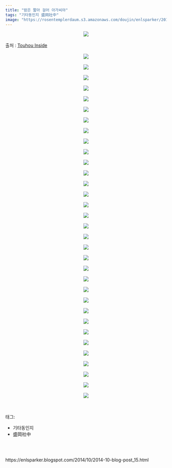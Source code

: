 ```yaml
---
title: "밤은 짧아 걸어 아가씨야"
tags: "기타동인지 盛岡社中"
image: "https://rosentemplerdaum.s3.amazonaws.com/doujin/enlsparker/2014-10-blog-post_15/001.jpg"
---
```

<div class="article">
<div class="post-body entry-content" id="post-body-7443110479569228764" itemprop="description articleBody">
<div class="separator" style="clear: both; text-align: center;">
<img src="{{ site.imgserver10 }}/enlsparker/2014-10-blog-post_15/001.jpg"/></div>
<br/>
<a name="more"></a>출처 : <a href="http://www.touhouinside.com/">Touhou Inside</a><br/>
<br/>
<div class="separator" style="clear: both; text-align: center;">
<img src="{{ site.imgserver10 }}/enlsparker/2014-10-blog-post_15/002.jpg"/></div>
<br/>
<div class="separator" style="clear: both; text-align: center;">
<img src="{{ site.imgserver10 }}/enlsparker/2014-10-blog-post_15/003.jpg"/></div>
<br/>
<div class="separator" style="clear: both; text-align: center;">
<img src="{{ site.imgserver10 }}/enlsparker/2014-10-blog-post_15/004.jpg"/></div>
<br/>
<div class="separator" style="clear: both; text-align: center;">
<img src="{{ site.imgserver10 }}/enlsparker/2014-10-blog-post_15/005.jpg"/></div>
<br/>
<div class="separator" style="clear: both; text-align: center;">
<img src="{{ site.imgserver10 }}/enlsparker/2014-10-blog-post_15/006.jpg"/></div>
<br/>
<div class="separator" style="clear: both; text-align: center;">
<img src="{{ site.imgserver10 }}/enlsparker/2014-10-blog-post_15/007.jpg"/></div>
<br/>
<div class="separator" style="clear: both; text-align: center;">
<img src="{{ site.imgserver10 }}/enlsparker/2014-10-blog-post_15/008.jpg"/></div>
<br/>
<div class="separator" style="clear: both; text-align: center;">
<img src="{{ site.imgserver10 }}/enlsparker/2014-10-blog-post_15/009.jpg"/></div>
<br/>
<div class="separator" style="clear: both; text-align: center;">
<img src="{{ site.imgserver10 }}/enlsparker/2014-10-blog-post_15/010.jpg"/></div>
<br/>
<div class="separator" style="clear: both; text-align: center;">
<img src="{{ site.imgserver10 }}/enlsparker/2014-10-blog-post_15/011.jpg"/></div>
<br/>
<div class="separator" style="clear: both; text-align: center;">
<img src="{{ site.imgserver10 }}/enlsparker/2014-10-blog-post_15/012.jpg"/></div>
<br/>
<div class="separator" style="clear: both; text-align: center;">
<img src="{{ site.imgserver10 }}/enlsparker/2014-10-blog-post_15/013.jpg"/></div>
<br/>
<div class="separator" style="clear: both; text-align: center;">
<img src="{{ site.imgserver10 }}/enlsparker/2014-10-blog-post_15/014.jpg"/></div>
<br/>
<div class="separator" style="clear: both; text-align: center;">
<img src="{{ site.imgserver10 }}/enlsparker/2014-10-blog-post_15/015.jpg"/></div>
<br/>
<div class="separator" style="clear: both; text-align: center;">
<img src="{{ site.imgserver10 }}/enlsparker/2014-10-blog-post_15/016.jpg"/></div>
<br/>
<div class="separator" style="clear: both; text-align: center;">
<img src="{{ site.imgserver10 }}/enlsparker/2014-10-blog-post_15/017.jpg"/></div>
<br/>
<div class="separator" style="clear: both; text-align: center;">
<img src="{{ site.imgserver10 }}/enlsparker/2014-10-blog-post_15/018.jpg"/></div>
<br/>
<div class="separator" style="clear: both; text-align: center;">
<img src="{{ site.imgserver10 }}/enlsparker/2014-10-blog-post_15/019.jpg"/></div>
<br/>
<div class="separator" style="clear: both; text-align: center;">
<img src="{{ site.imgserver10 }}/enlsparker/2014-10-blog-post_15/020.jpg"/></div>
<br/>
<div class="separator" style="clear: both; text-align: center;">
<img src="{{ site.imgserver10 }}/enlsparker/2014-10-blog-post_15/021.jpg"/></div>
<br/>
<div class="separator" style="clear: both; text-align: center;">
<img src="{{ site.imgserver10 }}/enlsparker/2014-10-blog-post_15/022.jpg"/></div>
<br/>
<div class="separator" style="clear: both; text-align: center;">
<img src="{{ site.imgserver10 }}/enlsparker/2014-10-blog-post_15/023.jpg"/></div>
<br/>
<div class="separator" style="clear: both; text-align: center;">
<img src="{{ site.imgserver10 }}/enlsparker/2014-10-blog-post_15/024.jpg"/></div>
<br/>
<div class="separator" style="clear: both; text-align: center;">
<img src="{{ site.imgserver10 }}/enlsparker/2014-10-blog-post_15/025.jpg"/></div>
<br/>
<div class="separator" style="clear: both; text-align: center;">
<img src="{{ site.imgserver10 }}/enlsparker/2014-10-blog-post_15/026.jpg"/></div>
<br/>
<div class="separator" style="clear: both; text-align: center;">
<img src="{{ site.imgserver10 }}/enlsparker/2014-10-blog-post_15/027.jpg"/></div>
<br/>
<div class="separator" style="clear: both; text-align: center;">
<img src="{{ site.imgserver10 }}/enlsparker/2014-10-blog-post_15/028.jpg"/></div>
<br/>
<div class="separator" style="clear: both; text-align: center;">
<img src="{{ site.imgserver10 }}/enlsparker/2014-10-blog-post_15/029.jpg"/></div>
<br/>
<div class="separator" style="clear: both; text-align: center;">
<img src="{{ site.imgserver10 }}/enlsparker/2014-10-blog-post_15/030.jpg"/></div>
<br/>
<div class="separator" style="clear: both; text-align: center;">
<img src="{{ site.imgserver10 }}/enlsparker/2014-10-blog-post_15/031.jpg"/></div>
<br/>
<div class="separator" style="clear: both; text-align: center;">
<img src="{{ site.imgserver10 }}/enlsparker/2014-10-blog-post_15/032.jpg"/></div>
<br/>
<div class="separator" style="clear: both; text-align: center;">
<img src="{{ site.imgserver10 }}/enlsparker/2014-10-blog-post_15/033.jpg"/></div>
<br/>
<div class="separator" style="clear: both; text-align: center;">
<img src="{{ site.imgserver10 }}/enlsparker/2014-10-blog-post_15/034.jpg"/></div>
<br/>
<div style="clear: both;"></div>
</div></div><br/>
<div class="tagTrail">
<p>태그: </p>
<ul>
<li>기타동인지</li>
<li>盛岡社中</li>
</ul>
</div><br/>

<br/>
<p id="refer">https://enlsparker.blogspot.com/2014/10/2014-10-blog-post_15.html</p>
<br/>

